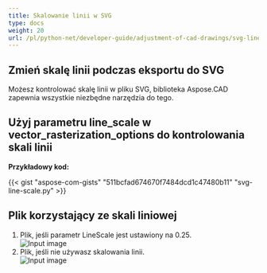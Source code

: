 ```yaml
---
title: Skalowanie linii w SVG
type: docs
weight: 20
url: /pl/python-net/developer-guide/adjustment-of-cad-drawings/svg-line-scale/
---
```



## **Zmień skalę linii podczas eksportu do SVG**

Możesz kontrolować skalę linii w pliku SVG, biblioteka Aspose.CAD zapewnia wszystkie niezbędne narzędzia do tego.

## **Użyj parametru line_scale w vector_rasterization_options do kontrolowania skali linii**

**Przykładowy kod:**

{{< gist "aspose-com-gists" "511bcfad674670f7484dcd1c47480b11" "svg-line-scale.py" >}}


## Plik korzystający ze skali liniowej
1. Plik, jeśli parametr LineScale jest ustawiony na 0.25.<br>
![Input image](/_assets/guide/svg/line_scale_0.25.png)<br>
1. Plik, jeśli nie używasz skalowania linii.<br>
![Input image](/_assets/guide/svg/basic_options.png)<br>
